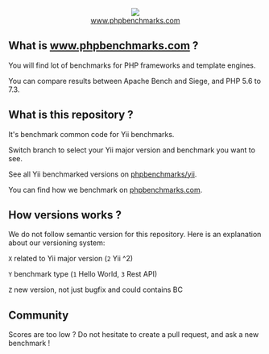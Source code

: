 <p align="center">
  <img src="http://www.phpbenchmarks.com/images/logo_github.png">
  <br>
  <a href="http://www.phpbenchmarks.com" target="_blank">www.phpbenchmarks.com</a>
</p>

## What is www.phpbenchmarks.com ?

You will find lot of benchmarks for PHP frameworks and template engines.

You can compare results between Apache Bench and Siege, and PHP 5.6 to 7.3.

## What is this repository ?

It's benchmark common code for Yii benchmarks.

Switch branch to select your Yii major version and benchmark you want to see.

See all Yii benchmarked versions on [phpbenchmarks/yii](https://github.com/phpbenchmarks/yii/version).

You can find how we benchmark on [phpbenchmarks.com](http://phpbenchmarks.loc:8081/fr/documentation/benchmarking-protocol).

## How versions works ?

We do not follow semantic version for this repository. Here is an explanation about our versioning system:

`X` related to Yii major version (`2` Yii ^2)

`Y` benchmark type (`1` Hello World, `3` Rest API)

`Z` new version, not just bugfix and could contains BC

## Community

Scores are too low ? Do not hesitate to create a pull request, and ask a new benchmark !
